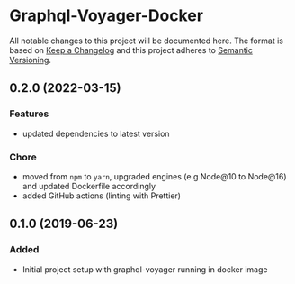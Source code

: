 # Graphql-Voyager-Docker

All notable changes to this project will be documented here. The format is based
on [Keep a Changelog](http://keepachangelog.com/en/1.0.0/) and this project
adheres to [Semantic Versioning](http://semver.org/spec/v2.0.0.html).

## 0.2.0 (2022-03-15)

### Features

- updated dependencies to latest version

### Chore

- moved from `npm` to `yarn`, upgraded engines (e.g Node@10 to Node@16) and
  updated Dockerfile accordingly
- added GitHub actions (linting with Prettier)

## 0.1.0 (2019-06-23)

### Added

- Initial project setup with graphql-voyager running in docker image

